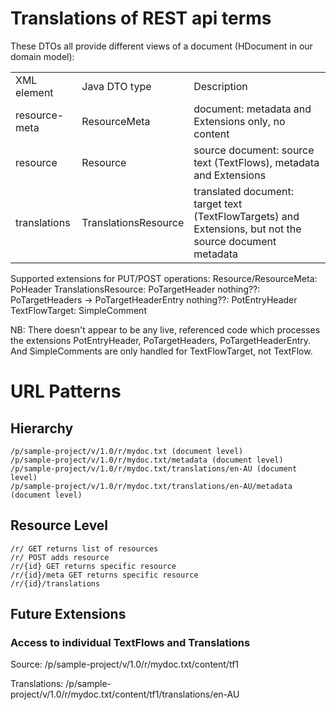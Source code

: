 # Translations of REST api terms

These DTOs all provide different views of a document (HDocument in our domain model):

<table>
  <tr><td>XML element</td><td>Java DTO type</td><td>Description</td></tr>
  <tr><td>resource-meta</td><td>ResourceMeta</td><td>document:  metadata and Extensions only, no content</td></tr>
  <tr><td>resource</td><td>Resource</td><td>source document: source text (TextFlows), metadata and Extensions</td></tr>
  <tr><td>translations</td><td>TranslationsResource</td><td>translated document: target text (TextFlowTargets) and Extensions, but not the source document metadata</td></tr>
</table>

Supported extensions for PUT/POST operations:
    Resource/ResourceMeta: PoHeader
    TranslationsResource: PoTargetHeader
    nothing??: PoTargetHeaders -> PoTargetHeaderEntry
    nothing??: PotEntryHeader
    TextFlowTarget: SimpleComment

NB: There doesn't appear to be any live, referenced code which processes the extensions PotEntryHeader, PoTargetHeaders, PoTargetHeaderEntry.  And SimpleComments are only handled for TextFlowTarget, not TextFlow.


# URL Patterns

## Hierarchy

    /p/sample-project/v/1.0/r/mydoc.txt (document level)
    /p/sample-project/v/1.0/r/mydoc.txt/metadata (document level)
    /p/sample-project/v/1.0/r/mydoc.txt/translations/en-AU (document level)
    /p/sample-project/v/1.0/r/mydoc.txt/translations/en-AU/metadata (document level)

## Resource Level

    /r/ GET returns list of resources
    /r/ POST adds resource
    /r/{id} GET returns specific resource
    /r/{id}/meta GET returns specific resource
    /r/{id}/translations

## Future Extensions

### Access to individual TextFlows and Translations

Source:
    /p/sample-project/v/1.0/r/mydoc.txt/content/tf1

Translations:
    /p/sample-project/v/1.0/r/mydoc.txt/content/tf1/translations/en-AU